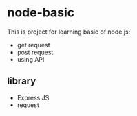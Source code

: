 # node-basic
This is project for learning basic of node.js:
- get request
- post request
- using API

## library
* Express JS
* request
